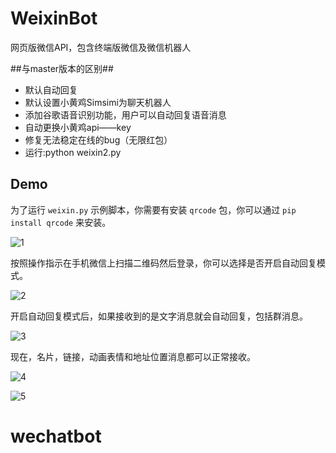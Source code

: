 # WeixinBot 
网页版微信API，包含终端版微信及微信机器人

##与master版本的区别##
* 默认自动回复
* 默认设置小黄鸡Simsimi为聊天机器人
* 添加谷歌语音识别功能，用户可以自动回复语音消息
* 自动更换小黄鸡api——key
* 修复无法稳定在线的bug（无限红包）
* 运行:python weixin2.py

## Demo
为了运行 `weixin.py` 示例脚本，你需要有安装 `qrcode` 包，你可以通过 `pip install qrcode` 来安装。

![1](screenshot/1.png)

按照操作指示在手机微信上扫描二维码然后登录，你可以选择是否开启自动回复模式。

![2](screenshot/2.png)

开启自动回复模式后，如果接收到的是文字消息就会自动回复，包括群消息。

![3](screenshot/3.png)

现在，名片，链接，动画表情和地址位置消息都可以正常接收。

![4](screenshot/4.png)

![5](screenshot/5.png)

# wechatbot
